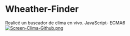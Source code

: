 # Wheather-Finder
Realicé un buscador de clima en vivo. JavaScript- ECMA6
[![Screen-Clima-Github.png](https://i.postimg.cc/mrJTVL4J/Screen-Clima-Github.png)](https://postimg.cc/jW6VSrL4)
